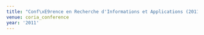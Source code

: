 ```yaml
---
title: "Conf\xE9rence en Recherche d'Informations et Applications (2011)"
venue: coria_conference
year: '2011'
---
```

